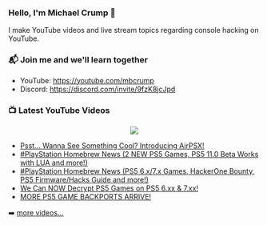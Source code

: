 ### Hello, I'm Michael Crump 👋

I make YouTube videos and live stream topics regarding console hacking on YouTube. 

### 📬 Join me and we'll learn together

- YouTube: https://youtube.com/mbcrump
- Discord: https://discord.com/invite/9fzK8jcJpd

### 📺 Latest YouTube Videos

<div align="center">

[<img src="https://img.shields.io/badge/-Subscribe-red?style=for-the-badge&logo=youtube&logoColor=white"/>](https://www.youtube.com/c/mbcrump?sub_confirmation=1)

</div>

<!-- YOUTUBE:START -->
- [Psst... Wanna See Something Cool? Introducing AirPSX!](https://www.youtube.com/watch?v=lB9A1PDSwQo)
- [#PlayStation Homebrew News &lpar;2 NEW PS5 Games, PS5 11.0 Beta Works with LUA and more!&rpar;](https://www.youtube.com/watch?v=7wJRROcn4h4)
- [#PlayStation Homebrew News &lpar;PS5 6.x/7.x Games, HackerOne Bounty, PS5 Firmware/Hacks Guide and more!&rpar;](https://www.youtube.com/watch?v=bjUKacbnSXU)
- [We Can NOW Decrypt PS5 Games on PS5 6.xx &amp; 7.xx!](https://www.youtube.com/watch?v=WbvUiWTcREI)
- [MORE PS5 GAME BACKPORTS ARRIVE!](https://www.youtube.com/watch?v=_YCUOVR17Ho)
<!-- YOUTUBE:END -->

➡️ [more videos...](https://youtube.com/mbcrump)

